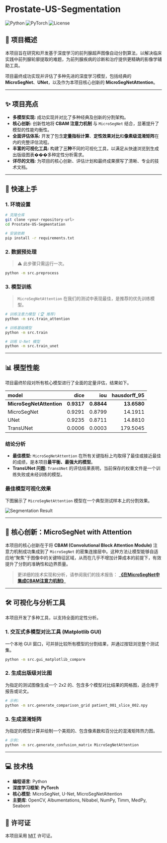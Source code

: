 # Prostate-US-Segmentation

![Python](https://img.shields.io/badge/Python-3.9%2B-blue.svg)
![PyTorch](https://img.shields.io/badge/PyTorch-2.0%2B-orange.svg)
![License](https://img.shields.io/badge/License-MIT-green.svg)

## 📖 项目概述

本项目旨在研究和开发基于深度学习的前列腺超声图像自动分割算法，以解决临床实践中前列腺轮廓提取的难题，为前列腺疾病的诊断和治疗提供更精确的影像学辅助工具。

项目最终成功实现并评估了多种先进的深度学习模型，包括经典的 **MicroSegNet**、**UNet**，以及作为本项目核心创新的 **MicroSegNetAttention**。

---

## ✨ 项目亮点

- **多模型实现:** 成功实现并对比了多种经典及创新的分割架构。
- **核心创新:** 创新性地将 **CBAM 注意力机制** 与 `MicroSegNet` 结合，显著提升了模型的性能均衡性。
- **全面评估体系:** 开发了包含**定量指标计算**、**定性效果对比**和**像素级混淆矩阵**在内的完整评估流程。
- **丰富的可视化工具:** 构建了**三种**不同的可视化工具，以满足从快速浏览到生成出版级图表���多种定性分析需求。
- **详尽的文档:** 为项目的核心创新、评估计划和最终成果撰写了清晰、专业的技术文档。

---

## 🚀 快速上手

### 1. 环境设置
```bash
# 克隆仓库
git clone <your-repository-url>
cd Prostate-US-Segmentation

# 安装依赖
pip install -r requirements.txt
```

### 2. 数据预处理
> ⚠️ 此步骤只需运行一次。
```bash
python -m src.preprocess
```

### 3. 模型训练
> `MicroSegNetAttention` 在我们的测试中表现最佳，是推荐的优先训练模型。
```bash
# 训练注意力模型 (🏆 推荐)
python -m src.train_attention

# 训练基础模型
python -m src.train

# 训练 U-Net 模型
python -m src.train_unet
```

---

## 📊 模型性能

项目最终阶段对所有核心模型进行了全面的定量评估，结果如下。

| model                |      dice |       iou |   hausdorff_95 |
|:---------------------|----------:|----------:|---------------:|
| **MicroSegNetAttention** | **0.9317** | **0.8844** | **13.6580** |
| MicroSegNet          |  0.9291 |  0.8799 |      14.1911   |
| UNet                 |  0.9235 |  0.8711 |      14.8810   |
| TransUNet            |  0.0006 |  0.0003 |     179.5045   |

### 结论分析
*   **最佳模型:** `MicroSegNetAttention` 在所有关键指标上均取得了最佳或接近最佳的成绩，是本项目**最平衡、最强大的模型**。
*   **TransUNet 问题:** `TransUNet` 的评估结果表明，当前保存的权重文件是一个训练失败或未经训练的模型。

### 最佳模型可视化效果

下图展示了 `MicroSegNetAttention` 模型在一个典型测试样本上的分割效果。

![Segmentation Result](output/segmentation_comparison.png)

---

## 🔬 核心创新：MicroSegNet with Attention

本项目的核心创新在于将 **CBAM (Convolutional Block Attention Module)** 注意力机制成功集成到了 `MicroSegNet` 的密集连接层中。这种方法让模型能够自适应地“聚焦”于图像中的关键特征区域，从而在几乎不增加计算成本的前提下，有效提升了分割的准确性和边界质量。

> 更详细的技术实现和分析，请参阅我们的技术报告：
> **[《在MicroSegNet中集成CBAM注意力机制》](./docs/ATTENTION_MECHANISM.md)**

---

## 🛠️ 可视化与分析工具

本项目开发了多种工具，以支持全面的定性分析。

### 1. 交互式多模型对比工具 (Matplotlib GUI)
一个本地 GUI 窗口，可并排比较所有模型的分割结果，并通过按钮浏览整个测试集。
```bash
python -m src.gui_matplotlib_compare
```

### 2. 生成出版级对比图
为指定的测试图像生成一个 2x2 的、包含多个模型对比结果的网格图，适合用于报告或论文。
```bash
# 示例:
python -m src.generate_comparison_grid patient_001_slice_002.npy
```

### 3. 生成混淆矩阵
为指定的模型计算并绘制一个美观的、包含像素数和百分比的混淆矩阵热力图。
```bash
# 示例:
python -m src.generate_confusion_matrix MicroSegNetAttention
```

---

## 💻 技术栈

*   **编程语言**: Python
*   **深度学习框架**: **PyTorch**
*   **核心模型**: MicroSegNet, U-Net, MicroSegNetAttention
*   **主要库**: OpenCV, Albumentations, Nibabel, NumPy, Timm, MedPy, Seaborn

## 📄 许可证

本项目采用 [MIT](./LICENSE) 许可证。